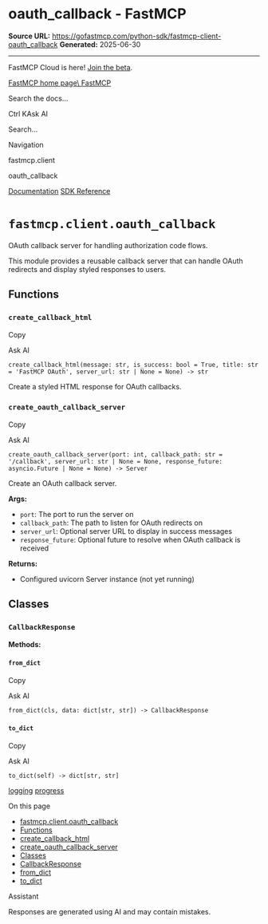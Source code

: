 # oauth_callback - FastMCP

**Source URL:** https://gofastmcp.com/python-sdk/fastmcp-client-oauth_callback
**Generated:** 2025-06-30

---

FastMCP Cloud is here! [Join the beta](https://fastmcp.link/x0Kyhy2).

[FastMCP home page\\
FastMCP](https://gofastmcp.com/)

Search the docs...

Ctrl KAsk AI

Search...

Navigation

fastmcp.client

oauth\_callback

[Documentation](https://gofastmcp.com/getting-started/welcome) [SDK Reference](https://gofastmcp.com/python-sdk/fastmcp-exceptions)

# [​](https://gofastmcp.com/python-sdk/fastmcp-client-oauth_callback\#fastmcp-client-oauth-callback)  `fastmcp.client.oauth_callback`

OAuth callback server for handling authorization code flows.

This module provides a reusable callback server that can handle OAuth redirects
and display styled responses to users.

## [​](https://gofastmcp.com/python-sdk/fastmcp-client-oauth_callback\#functions)  Functions

### [​](https://gofastmcp.com/python-sdk/fastmcp-client-oauth_callback\#create-callback-html)  `create_callback_html`

Copy

Ask AI

```
create_callback_html(message: str, is_success: bool = True, title: str = 'FastMCP OAuth', server_url: str | None = None) -> str

```

Create a styled HTML response for OAuth callbacks.

### [​](https://gofastmcp.com/python-sdk/fastmcp-client-oauth_callback\#create-oauth-callback-server)  `create_oauth_callback_server`

Copy

Ask AI

```
create_oauth_callback_server(port: int, callback_path: str = '/callback', server_url: str | None = None, response_future: asyncio.Future | None = None) -> Server

```

Create an OAuth callback server.

**Args:**

- `port`: The port to run the server on
- `callback_path`: The path to listen for OAuth redirects on
- `server_url`: Optional server URL to display in success messages
- `response_future`: Optional future to resolve when OAuth callback is received

**Returns:**

- Configured uvicorn Server instance (not yet running)

## [​](https://gofastmcp.com/python-sdk/fastmcp-client-oauth_callback\#classes)  Classes

### [​](https://gofastmcp.com/python-sdk/fastmcp-client-oauth_callback\#callbackresponse)  `CallbackResponse`

**Methods:**

#### [​](https://gofastmcp.com/python-sdk/fastmcp-client-oauth_callback\#from-dict)  `from_dict`

Copy

Ask AI

```
from_dict(cls, data: dict[str, str]) -> CallbackResponse

```

#### [​](https://gofastmcp.com/python-sdk/fastmcp-client-oauth_callback\#to-dict)  `to_dict`

Copy

Ask AI

```
to_dict(self) -> dict[str, str]

```

[logging](https://gofastmcp.com/python-sdk/fastmcp-client-logging) [progress](https://gofastmcp.com/python-sdk/fastmcp-client-progress)

On this page

- [fastmcp.client.oauth\_callback](https://gofastmcp.com/python-sdk/fastmcp-client-oauth_callback#fastmcp-client-oauth-callback)
- [Functions](https://gofastmcp.com/python-sdk/fastmcp-client-oauth_callback#functions)
- [create\_callback\_html](https://gofastmcp.com/python-sdk/fastmcp-client-oauth_callback#create-callback-html)
- [create\_oauth\_callback\_server](https://gofastmcp.com/python-sdk/fastmcp-client-oauth_callback#create-oauth-callback-server)
- [Classes](https://gofastmcp.com/python-sdk/fastmcp-client-oauth_callback#classes)
- [CallbackResponse](https://gofastmcp.com/python-sdk/fastmcp-client-oauth_callback#callbackresponse)
- [from\_dict](https://gofastmcp.com/python-sdk/fastmcp-client-oauth_callback#from-dict)
- [to\_dict](https://gofastmcp.com/python-sdk/fastmcp-client-oauth_callback#to-dict)

Assistant

Responses are generated using AI and may contain mistakes.